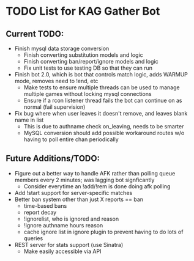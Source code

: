 # TODO List for KAG Gather Bot

## Current TODO:

- Finish mysql data storage conversion
    - Finish converting substitution models and logic
    - Finish converting ban/report/ignore models and logic
    - Fix unit tests to use testing DB so that they can run
- Finish bot 2.0, which is bot that controls match logic, adds WARMUP mode, removes need to !end, etc
    - Make tests to ensure multiple threads can be used to manage multiple games without locking mysql connections
    - Ensure if a rcon listener thread fails the bot can continue on as normal (fail supervision)
- Fix bug where when user leaves it doesn't remove, and leaves blank name in list
    - This is due to authname check on_leaving, needs to be smarter
    - MySQL conversion should add possible workaround routes w/o having to poll entire chan periodically

## Future Additions/TODO:

- Figure out a better way to handle AFK rather than polling queue members every 2 minutes; was lagging bot signficantly
    - Consider everytime an !add/!rem is done doing afk polling
- Add !start support for server-specific matches
- Better ban system other than just X reports == ban
    - time-based bans
    - report decay
    - !ignorelist, who is ignored and reason
    - !ignore authname hours reason
    - cache ignore list in ignore plugin to prevent having to do lots of queries
- REST server for stats support (use Sinatra)
    - Make easily accessible via API
